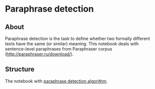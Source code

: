 # Paraphrase detection
## About
Paraphrase detection is the task to define whether two formally different texts have the same (or similar) meaning.
This notebook deals with sentence-level paraphrases from Paraphraser corpus (http://paraphraser.ru/download/).

## Structure
The notebook with [paraphrase detection algorithm](https://github.com/annatrn0/paraphrase_detection/blob/main/Paraphrase_detection.ipynb).
